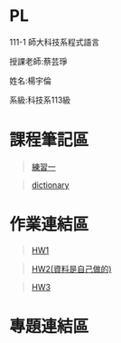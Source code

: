 # PL


111-1 師大科技系程式語言
 
 授課老師:蔡芸琤
 
 姓名:楊宇倫
 
 系級:科技系113級
 
 課程筆記區
 ==========
 >[練習一](https://github.com/yulun910207/PL/blob/main/.ipynb_checkpoints/Untitled-checkpoint.ipynb)
 
 >[dictionary](https://github.com/yulun910207/PL/blob/main/.ipynb_checkpoints/dictionary-checkpoint.ipynb)
 
 作業連結區
 ==========
 >[HW1](https://github.com/yulun910207/PL/blob/main/HW1.ipynb)
 
 >[HW2(資料是自己做的)](https://github.com/yulun910207/PL/blob/main/HW2.ipynb)
 
 >[HW3](https://github.com/yulun910207/PL/blob/main/HW3.ipynb)
 
 專題連結區
 ==========
